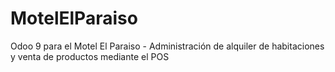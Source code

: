 # MotelElParaiso
Odoo 9 para el Motel El Paraiso - Administración de alquiler de habitaciones y venta de productos mediante el POS 
